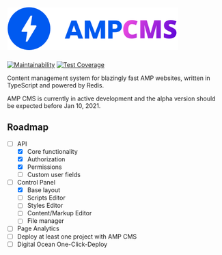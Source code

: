 # ![AMP CMS Logo](logo.svg)

[![Maintainability](https://api.codeclimate.com/v1/badges/6751f127815b5bac4cee/maintainability)](https://codeclimate.com/github/ValeriaVG/amp-cms/maintainability)
[![Test Coverage](https://api.codeclimate.com/v1/badges/6751f127815b5bac4cee/test_coverage)](https://codeclimate.com/github/ValeriaVG/amp-cms/test_coverage)

Content management system for blazingly fast AMP websites, written in TypeScript and powered by Redis.

AMP CMS is currently in active development and the alpha version should be expected before Jan 10, 2021.

## Roadmap

- [ ] API
  - [x] Core functionality
  - [x] Authorization
  - [x] Permissions
  - [ ] Custom user fields
- [ ] Control Panel
  - [x] Base layout
  - [ ] Scripts Editor
  - [ ] Styles Editor
  - [ ] Content/Markup Editor
  - [ ] File manager
- [ ] Page Analytics
- [ ] Deploy at least one project with AMP CMS
- [ ] Digital Ocean One-Click-Deploy
